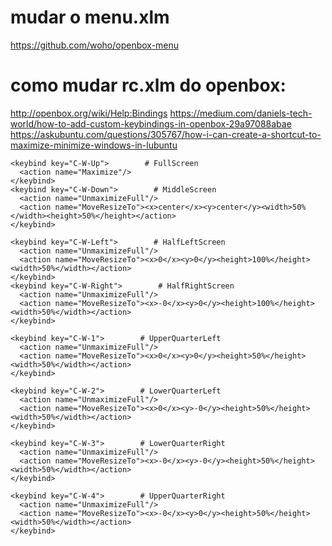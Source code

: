# mudar o menu.xlm

https://github.com/woho/openbox-menu




# como mudar rc.xlm do openbox:

http://openbox.org/wiki/Help:Bindings
https://medium.com/daniels-tech-world/how-to-add-custom-keybindings-in-openbox-29a97088abae
https://askubuntu.com/questions/305767/how-i-can-create-a-shortcut-to-maximize-minimize-windows-in-lubuntu


<!-- Keybindings for window tiling -->

    <keybind key="C-W-Up">        # FullScreen
      <action name="Maximize"/>
    </keybind>
    <keybind key="C-W-Down">        # MiddleScreen
      <action name="UnmaximizeFull"/>
      <action name="MoveResizeTo"><x>center</x><y>center</y><width>50%</width><height>50%</height></action>
    </keybind>

    <keybind key="C-W-Left">        # HalfLeftScreen
      <action name="UnmaximizeFull"/>
      <action name="MoveResizeTo"><x>0</x><y>0</y><height>100%</height><width>50%</width></action>
    </keybind>
    <keybind key="C-W-Right">        # HalfRightScreen
      <action name="UnmaximizeFull"/>
      <action name="MoveResizeTo"><x>-0</x><y>0</y><height>100%</height><width>50%</width></action>
    </keybind>

    <keybind key="C-W-1">        # UpperQuarterLeft
      <action name="UnmaximizeFull"/>
      <action name="MoveResizeTo"><x>0</x><y>0</y><height>50%</height><width>50%</width></action>
    </keybind>

    <keybind key="C-W-2">        # LowerQuarterLeft
      <action name="UnmaximizeFull"/>
      <action name="MoveResizeTo"><x>0</x><y>-0</y><height>50%</height><width>50%</width></action>
    </keybind>

    <keybind key="C-W-3">        # LowerQuarterRight
      <action name="UnmaximizeFull"/>
      <action name="MoveResizeTo"><x>-0</x><y>-0</y><height>50%</height><width>50%</width></action>
    </keybind>

    <keybind key="C-W-4">        # UpperQuarterRight
      <action name="UnmaximizeFull"/>
      <action name="MoveResizeTo"><x>-0</x><y>0</y><height>50%</height><width>50%</width></action>
    </keybind>
    
    
